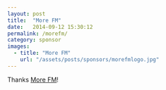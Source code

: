 ```yaml
---
layout: post
title:  "More FM"
date:   2014-09-12 15:30:12
permalink: /morefm/
category: sponsor
images: 
  - title: "More FM"
    url: "/assets/posts/sponsors/morefmlogo.jpg"
---
```


Thanks [More FM](http://www.morefm.co.nz)!
